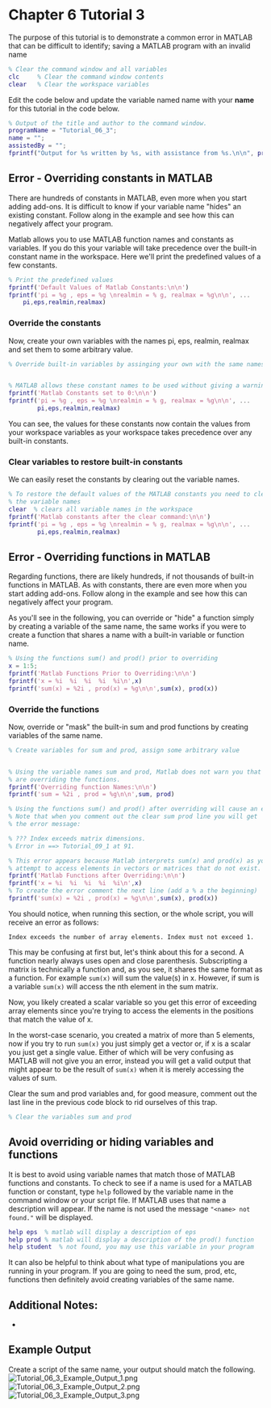 # Chapter 6 Tutorial 3
The purpose of this tutorial is to demonstrate a common error in MATLAB that can be difficult to identify; saving a MATLAB program with an invalid name
```Matlab
% Clear the command window and all variables
clc     % Clear the command window contents
clear   % Clear the workspace variables
```
Edit the code below and update the variable named name with your **name** for this tutorial in the code below.
```Matlab
% Output of the title and author to the command window.
programName = "Tutorial_06_3";
name = "";
assistedBy = "";
fprintf("Output for %s written by %s, with assistance from %s.\n\n", programName, name, assistedBy)
```
## Error - Overriding constants in MATLAB
There are hundreds of constants in MATLAB, even more when you start adding add-ons. It is difficult to know if your variable name "hides" an existing constant. Follow along in the example and see how this can negatively affect your program.

Matlab allows you to use MATLAB function names and constants as variables. If you do this your variable will take precedence over the built-in constant name in the workspace. Here we'll print the predefined values of a few constants.
```Matlab
% Print the predefined values
fprintf('Default Values of Matlab Constants:\n\n')
fprintf('pi = %g , eps = %g \nrealmin = % g, realmax = %g\n\n', ...
    pi,eps,realmin,realmax)
```
### Override the constants
Now, create your own variables with the names pi, eps, realmin, realmax and set them to some arbitrary value.
```Matlab
% Override built-in variables by assinging your own with the same names


% MATLAB allows these constant names to be used without giving a warning
fprintf('Matlab Constants set to 0:\n\n')
fprintf('pi = %g , eps = %g \nrealmin = % g, realmax = %g\n\n', ...
        pi,eps,realmin,realmax)
```
You can see, the values for these constants now contain the values from your workspace variables as your workspace takes precedence over any built-in constants.
### Clear variables to restore built-in constants
We can easily reset the constants by clearing out the variable names.
```Matlab
% To restore the default values of the MATLAB constants you need to clear
% the variable names
clear  % clears all variable names in the workspace
fprintf('Matlab constants after the clear command:\n\n')
fprintf('pi = %g , eps = %g \nrealmin = % g, realmax = %g\n\n', ...
        pi,eps,realmin,realmax) 
```
## Error - Overriding functions in MATLAB
Regarding functions, there are likely hundreds, if not thousands of built-in functions in MATLAB. As with constants, there are even more when you start adding add-ons. Follow along in the example and see how this can negatively affect your program.

As you'll see in the following, you can override or "hide" a function simply by creating a variable of the same name, the same works if you were to create a function that shares a name with a built-in variable or function name.
```Matlab
% Using the functions sum() and prod() prior to overriding
x = 1:5;
fprintf('Matlab Functions Prior to Overriding:\n\n')
fprintf('x = %i  %i  %i  %i  %i\n',x)
fprintf('sum(x) = %2i , prod(x) = %g\n\n',sum(x), prod(x))
```
### Override the functions
Now, override or "mask" the built-in sum and prod functions by creating variables of the same name.
```Matlab
% Create variables for sum and prod, assign some arbitrary value


% Using the variable names sum and prod, Matlab does not warn you that you
% are overriding the functions.
fprintf('Overriding function Names:\n\n')
fprintf('sum = %2i , prod = %g\n\n',sum, prod)

% Using the functions sum() and prod() after overriding will cause an error
% Note that when you comment out the clear sum prod line you will get 
% the error message:

% ??? Index exceeds matrix dimensions.
% Error in ==> Tutorial_09_1 at 91.  

% This error appears because Matlab interprets sum(x) and prod(x) as your 
% attempt to access elements in vectors or matrices that do not exist.
fprintf('Matlab Functions after Overriding:\n\n')
fprintf('x = %i  %i  %i  %i  %i\n',x)
% To create the error comment the next line (add a % a the beginning)
fprintf('sum(x) = %2i , prod(x) = %g\n\n',sum(x), prod(x))
```
You should notice, when running this section, or the whole script, you will receive an error as follows:

`Index exceeds the number of array elements. Index must not exceed 1.`

This may be confusing at first but, let's think about this for a second. A function nearly always uses open and close parenthesis. Subscripting a matrix is technically a function and, as you see, it shares the same format as a function. For example `sum(x)` will sum the value(s) in x. However, if sum is a variable `sum(x)` will access the nth element in the sum matrix.

Now, you likely created a scalar variable so you get this error of exceeding array elements since you're trying to access the elements in the positions that match the value of x.

In the worst-case scenario, you created a matrix of more than 5 elements, now if you try to run `sum(x)` you just simply get a vector or, if x is a scalar you just get a single value. Either of which will be very confusing as MATLAB will not give you an error, instead you will get a valid output that might appear to be the result of `sum(x)` when it is merely accessing the values of sum.

Clear the sum and prod variables and, for good measure, comment out the last line in the previous code block to rid ourselves of this trap.
```Matlab
% Clear the variables sum and prod

```
## Avoid overriding or hiding variables and functions
It is best to avoid using variable names that match those of MATLAB functions and constants. To check to see if a name is used for a MATLAB function or constant, type `help` followed by the variable name in the command window or your script file. If MATLAB uses that name a description will appear. If the name is not used the message `"<name> not found."` will be displayed.
```Matlab
help eps  % matlab will display a description of eps
help prod % matlab will display a description of the prod() function
help student  % not found, you may use this variable in your program
```
It can also be helpful to think about what type of manipulations you are running in your program. If you are going to need the sum, prod, etc, functions then definitely avoid creating variables of the same name.
## Additional Notes:
* 
## Example Output
Create a script of the same name, your output should match the following.
![Tutorial_06_3_Example_Output_1.png](images/Tutorial_06_3_Example_Output_1.png)
![Tutorial_06_3_Example_Output_2.png](images/Tutorial_06_3_Example_Output_2.png)
![Tutorial_06_3_Example_Output_3.png](images/Tutorial_06_3_Example_Output_3.png)